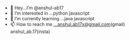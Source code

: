 - 👋 Hey...I’m @anshul-ab17
- 👀 I’m interested in ...python javascript 
- 🌱 I’m currently learning ...java javascript 
- 📫 How to reach me ...anshul.ab17x@gmail.com(gmail)  anshul_ab.17(insta)

<!---
anshul-ab17/anshul-ab17 is a ✨ special ✨ repository because its `README.md` (this file) appears on your GitHub profile.
You can click the Preview link to take a look at your changes.
--->
